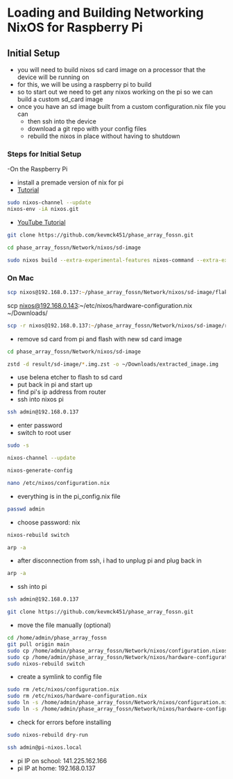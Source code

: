 # Loading and Building Networking NixOS for Raspberry Pi

## Initial Setup
- you will need to build nixos sd card image on a processor that the device will be running on
- for this, we will be using a raspberry pi to build
- so to start out we need to get any nixos working on the pi so we can build a custom sd_card image
- once you have an sd image built from a custom configuration.nix file you can 
  - then ssh into the device
  - download a git repo with your config files
  - rebuild the nixos in place without having to shutdown
  
### Steps for Initial Setup
-On the Raspberry Pi
- install a premade version of nix for pi
- [Tutorial](https://mtlynch.io/nixos-pi4/)

```zsh
sudo nixos-channel --update
nixos-env -iA nixos.git
```
- [YouTube Tutorial](https://www.youtube.com/watch?v=VIuPRL6Ucgk&list=WL&index=4)
```zsh
git clone https://github.com/kevmck451/phase_array_fossn.git
```
```zsh
cd phase_array_fossn/Network/nixos/sd-image
```
```zsh
sudo nixos build --extra-experimental-features nixos-command --extra-experimental-features flakes .#packages.aarch64-linux.sdcard
```

### On Mac
```zsh
scp nixos@192.168.0.137:~/phase_array_fossn/Network/nixos/sd-image/flake.lock ~/Downloads/
```
scp nixos@192.168.0.143:~/etc/nixos/hardware-configuration.nix ~/Downloads/
```zsh
scp -r nixos@192.168.0.137:~/phase_array_fossn/Network/nixos/sd-image/result ~/Downloads/
```
- remove sd card from pi and flash with new sd card image
```zsh
cd phase_array_fossn/Network/nixos/sd-image
```
```zsh
zstd -d result/sd-image/*.img.zst -o ~/Downloads/extracted_image.img        
```
- use belena etcher to flash to sd card
- put back in pi and start up
- find pi's ip address from router
- ssh into nixos pi
```zsh
ssh admin@192.168.0.137    
```
- enter password
- switch to root user
```zsh
sudo -s
```
```zsh
nixos-channel --update
```
```zsh
nixos-generate-config
```
```zsh
nano /etc/nixos/configuration.nix
```
- everything is in the pi_config.nix file
```zsh
passwd admin
```
- choose password: nix
```zsh
nixos-rebuild switch
```
```zsh
arp -a   
```
- after disconnection from ssh, i had to unplug pi and plug back in
```zsh
arp -a   
```
- ssh into pi
```zsh
ssh admin@192.168.0.137
```
```zsh
git clone https://github.com/kevmck451/phase_array_fossn.git
```
- move the file manually (optional)
```zsh
cd /home/admin/phase_array_fossn
git pull origin main
sudo cp /home/admin/phase_array_fossn/Network/nixos/configuration.nixos /etc/nixos/configuration.nix
sudo cp /home/admin/phase_array_fossn/Network/nixos/hardware-configuration.nix /etc/nixos/hardware-configuration.nix
sudo nixos-rebuild switch
```
- create a symlink to config file 
```zsh
sudo rm /etc/nixos/configuration.nix
sudo rm /etc/nixos/hardware-configuration.nix
sudo ln -s /home/admin/phase_array_fossn/Network/nixos/configuration.nix /etc/nixos/configuration.nix
sudo ln -s /home/admin/phase_array_fossn/Network/nixos/hardware-configuration.nix /etc/nixos/hardware-configuration.nix
```
- check for errors before installing
```zsh
sudo nixos-rebuild dry-run
```





```zsh
ssh admin@pi-nixos.local  
```
- pi IP on school: 141.225.162.166
- pi IP at home: 192.168.0.137


```zsh

```
